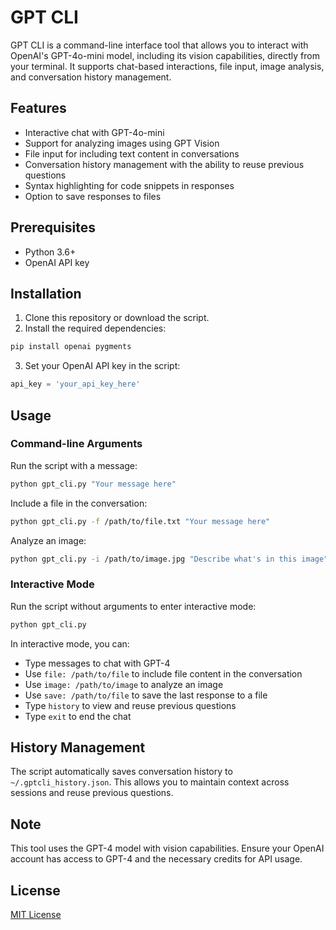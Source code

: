 # GPT CLI

GPT CLI is a command-line interface tool that allows you to interact with OpenAI's GPT-4o-mini model, including its vision capabilities, directly from your terminal. It supports chat-based interactions, file input, image analysis, and conversation history management.

## Features

- Interactive chat with GPT-4o-mini
- Support for analyzing images using GPT Vision
- File input for including text content in conversations
- Conversation history management with the ability to reuse previous questions
- Syntax highlighting for code snippets in responses
- Option to save responses to files

## Prerequisites

- Python 3.6+
- OpenAI API key

## Installation

1. Clone this repository or download the script.
2. Install the required dependencies:

```bash
pip install openai pygments
```

3. Set your OpenAI API key in the script:

```python
api_key = 'your_api_key_here'
```

## Usage

### Command-line Arguments

Run the script with a message:

```bash
python gpt_cli.py "Your message here"
```

Include a file in the conversation:

```bash
python gpt_cli.py -f /path/to/file.txt "Your message here"
```

Analyze an image:

```bash
python gpt_cli.py -i /path/to/image.jpg "Describe what's in this image"
```

### Interactive Mode

Run the script without arguments to enter interactive mode:

```bash
python gpt_cli.py
```

In interactive mode, you can:

- Type messages to chat with GPT-4
- Use `file: /path/to/file` to include file content in the conversation
- Use `image: /path/to/image` to analyze an image
- Use `save: /path/to/file` to save the last response to a file
- Type `history` to view and reuse previous questions
- Type `exit` to end the chat

## History Management

The script automatically saves conversation history to `~/.gptcli_history.json`. This allows you to maintain context across sessions and reuse previous questions.

## Note

This tool uses the GPT-4 model with vision capabilities. Ensure your OpenAI account has access to GPT-4 and the necessary credits for API usage.

## License

[MIT License](https://opensource.org/licenses/MIT)
